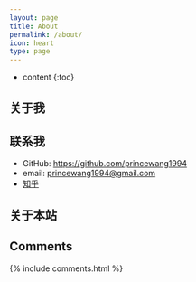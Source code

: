 ```yaml
---
layout: page
title: About
permalink: /about/
icon: heart
type: page
---
```


* content
{:toc}

## 关于我

## 联系我

* GitHub: https://github.com/princewang1994
* email: princewang1994@gmail.com
* [知乎]()

## 关于本站


## Comments

{% include comments.html %}
